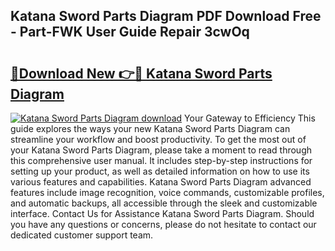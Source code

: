 ## Katana Sword Parts Diagram PDF Download Free - Part-FWK User Guide Repair 3cwOq

# <h2><a href="http://dfmwht.blite.top/?on=Katana+Sword+Parts+Diagram">🔗Download New 👉🔴 Katana Sword Parts Diagram</a></h2>

[![Katana Sword Parts Diagram download](https://i.imgur.com/lujVjoI.png)](http://dfmwht.blite.top/?on=Katana+Sword+Parts+Diagram)
Your Gateway to Efficiency This guide explores the ways your new Katana Sword Parts Diagram can streamline your workflow and boost productivity. To get the most out of your Katana Sword Parts Diagram, please take a moment to read through this comprehensive user manual. It includes step-by-step instructions for setting up your product, as well as detailed information on how to use its various features and capabilities. Katana Sword Parts Diagram advanced features include image recognition, voice commands, customizable profiles, and automatic backups, all accessible through the sleek and customizable interface. Contact Us for Assistance Katana Sword Parts Diagram. Should you have any questions or concerns, please do not hesitate to contact our dedicated customer support team.
